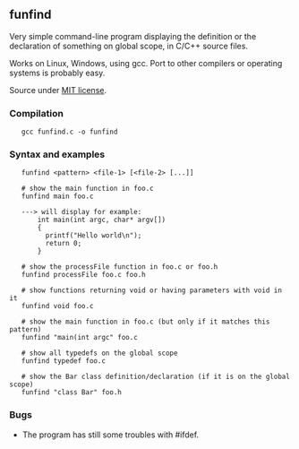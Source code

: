 ## funfind
Very simple command-line program displaying the definition or the declaration of something on global scope, in C/C++ source files.

Works on Linux, Windows, using gcc. Port to other compilers or operating systems is probably easy.

Source under [MIT license](./LICENSE).

### Compilation

```
   gcc funfind.c -o funfind
```

### Syntax and examples

```
   funfind <pattern> <file-1> [<file-2> [...]]

   # show the main function in foo.c
   funfind main foo.c         
   
   ---> will display for example:
       int main(int argc, char* argv[])
       {
         printf("Hello world\n");
         return 0;
       }
   
   # show the processFile function in foo.c or foo.h
   funfind processFile foo.c foo.h  
   
   # show functions returning void or having parameters with void in it
   funfind void foo.c
   
   # show the main function in foo.c (but only if it matches this pattern)
   funfind "main(int argc" foo.c    
   
   # show all typedefs on the global scope
   funfind typedef foo.c            
   
   # show the Bar class definition/declaration (if it is on the global scope)
   funfind "class Bar" foo.h
```

### Bugs
 * The program has still some troubles with \#ifdef.
